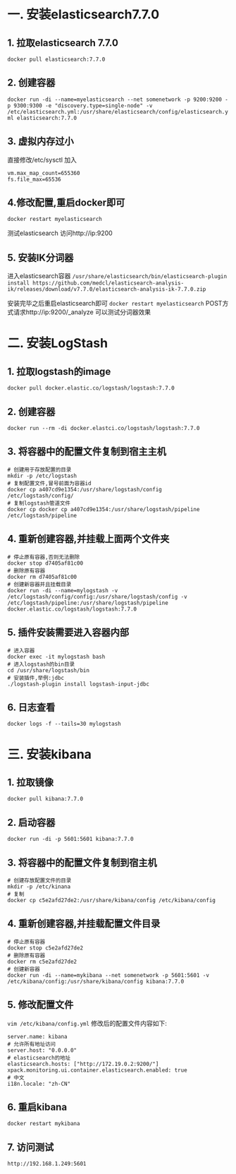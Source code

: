 # 一. 安装elasticsearch7.7.0
## 1. 拉取elasticsearch 7.7.0 
`docker pull elasticsearch:7.7.0`

## 2. 创建容器
`docker run -di --name=myelasticsearch --net somenetwork -p 9200:9200 -p 9300:9300 -e "discovery.type=single-node" -v /etc/elasticsearch.yml:/usr/share/elasticsearch/config/elasticsearch.yml elasticsearch:7.7.0`

## 3. 虚拟内存过小
直接修改/etc/sysctl 
加入
```
vm.max_map_count=655360
fs.file_max=65536
```

## 4.修改配置,重启docker即可
```
docker restart myelasticsearch
```
测试elasticsearch
访问http://ip:9200

## 5. 安装IK分词器
进入elasticsearch容器
`/usr/share/elasticsearch/bin/elasticsearch-plugin install https://github.com/medcl/elasticsearch-analysis-ik/releases/download/v7.7.0/elasticsearch-analysis-ik-7.7.0.zip`

安装完毕之后重启elasticsearch即可
`docker restart myelasticsearch`
POST方式请求http://ip:9200/_analyze 可以测试分词器效果

# 二. 安装LogStash
## 1. 拉取logstash的image
`docker pull docker.elastic.co/logstash/logstash:7.7.0`
## 2. 创建容器
`docker run --rm -di docker.elastci.co/logstash/logstash:7.7.0`
## 3. 将容器中的配置文件复制到宿主主机
```
# 创建用于存放配置的目录
mkdir -p /etc/logstash
# 复制配置文件,冒号前面为容器id
docker cp a407cd9e1354:/usr/share/logstash/config /etc/logstash/config/
# 复制logstash管道文件
docker cp docker cp a407cd9e1354:/usr/share/logstash/pipeline /etc/logstash/pipeline
```
## 4. 重新创建容器,并挂载上面两个文件夹
```
# 停止原有容器,否则无法删除
docker stop d7405af81c00
# 删除原有容器
docker rm d7405af81c00
# 创建新容器并且挂载目录
docker run -di --name=mylogstash -v /etc/logstash/config/config:/usr/share/logstash/config -v /etc/logstash/pipeline:/usr/share/logstash/pipeline docker.elastic.co/logstash/logstash:7.7.0
```
## 5. 插件安装需要进入容器内部
```
# 进入容器
docker exec -it mylogstash bash
# 进入logstash的bin目录
cd /usr/share/logstash/bin
# 安装插件,举例:jdbc
./logstash-plugin install logstash-input-jdbc
```
## 6. 日志查看
```
docker logs -f --tails=30 mylogstash
```
# 三. 安装kibana
## 1. 拉取镜像
`docker pull kibana:7.7.0`
## 2. 启动容器
`docker run -di -p 5601:5601 kibana:7.7.0`
## 3. 将容器中的配置文件复制到宿主机
```
# 创建存放配置文件的目录
mkdir -p /etc/kinana
# 复制
docker cp c5e2afd27de2:/usr/share/kibana/config /etc/kibana/config
```
## 4. 重新创建容器,并挂载配置文件目录
```
# 停止原有容器
docker stop c5e2afd27de2
# 删除原有容器
docker rm c5e2afd27de2
# 创建新容器
docker run -di --name=mykibana --net somenetwork -p 5601:5601 -v /etc/kibana/config:/usr/share/kibana/config kibana:7.7.0 
```

## 5. 修改配置文件
`vim /etc/kibana/config.yml`
修改后的配置文件内容如下:
```
server.name: kibana
# 允许所有地址访问
server.host: "0.0.0.0"
# elasticsearch的地址
elasticsearch.hosts: ["http://172.19.0.2:9200/"]
xpack.monitoring.ui.container.elasticsearch.enabled: true
# 中文
i18n.locale: "zh-CN"
```

## 6. 重启kibana
`docker restart mykibana`

## 7. 访问测试
`http://192.168.1.249:5601`














